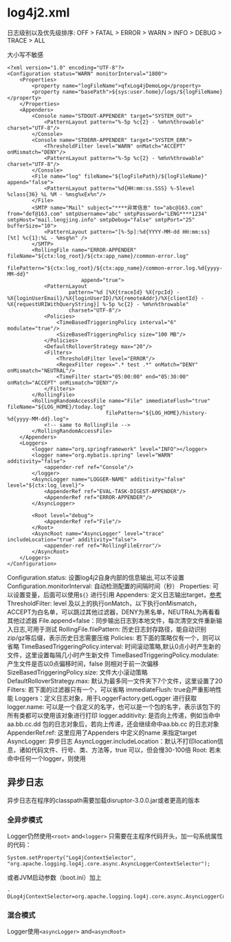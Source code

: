 # log4j2.xml
日志级别以及优先级排序: OFF > FATAL > ERROR > WARN > INFO > DEBUG > TRACE > ALL

大小写不敏感
```
<?xml version="1.0" encoding="UTF-8"?>
<Configuration status="WARN" monitorInterval="1800">
	<Properties>
		<property name="logFileName">qfxLog4jDemoLog</property>
		<property name="basePath">${sys:user.home}/logs/${logFileName}</property>
	</Properties>
	<Appenders>
		<Console name="STDOUT-APPENDER" target="SYSTEM_OUT">
			<PatternLayout pattern="%-5p %c{2} - %m%n%throwable" charset="UTF-8"/>
		</Console>
		<Console name="STDERR-APPENDER" target="SYSTEM_ERR">
			<ThresholdFilter level="WARN" onMatch="ACCEPT" onMismatch="DENY"/>
			<PatternLayout pattern="%-5p %c{2} - %m%n%throwable" charset="UTF-8"/>
		</Console>
		<File name="log" fileName="${logFilePath}/${logFileName}" append="false">
			<PatternLayout pattern="%d{HH:mm:ss.SSS} %-5level %class{36} %L %M - %msg%xEx%n"/>
		</File>
		<SMTP name="Mail" subject="****异常信息" to="abc@163.com" from="def@163.com" smtpUsername="abc" smtpPassword="LENG****1234" smtpHost="mail.lengjing.info" smtpDebug="false" smtpPort="25" bufferSize="10">
			<PatternLayout pattern="[%-5p]:%d{YYYY-MM-dd HH:mm:ss} [%t] %c{1}:%L - %msg%n" />
		</SMTP>
		<RollingFile name="ERROR-APPENDER" fileName="${ctx:log_root}/${ctx:app_name}/common-error.log"
						filePattern="${ctx:log_root}/${ctx:app_name}/common-error.log.%d{yyyy-MM-dd}"
						append="true">
			<PatternLayout
					pattern="%d [%X{traceId} %X{rpcId} - %X{loginUserEmail}/%X{loginUserID}/%X{remoteAddr}/%X{clientId} - %X{requestURIWithQueryString}] %-5p %c{2} - %m%n%throwable"
					charset="UTF-8"/>
			<Policies>
				<TimeBasedTriggeringPolicy interval="6" modulate="true"/>
				<SizeBasedTriggeringPolicy size="100 MB"/>
			</Policies>
			<DefaultRolloverStrategy max="20"/>
			<Filters>
				<ThresholdFilter level="ERROR"/>
				<RegexFilter regex=".* test .*" onMatch="DENY" onMismatch="NEUTRAL"/>
				<TimeFilter start="05:00:00" end="05:30:00" onMatch="ACCEPT" onMismatch="DENY"/>
			</Filters>
		</RollingFile>
		<RollingRandomAccessFile name="File" immediateFlush="true" fileName="${LOG_HOME}/today.log"
								filePattern="${LOG_HOME}/history-%d{yyyy-MM-dd}.log">
			<!-- same to RollingFile -->
		</RollingRandomAccessFile>
	</Appenders>
	<Loggers>
		<logger name="org.springframework" level="INFO"></logger>
		<logger name="org.mybatis.spring" level="WARN" additivity="false">
			<appender-ref ref="Console"/>
		</logger>
		<AsyncLogger name="LOGGER-NAME" additivity="false" level="${ctx:log_level}">
			<AppenderRef ref="EVAL-TASK-DIGEST-APPENDER"/>
			<AppenderRef ref="ERROR-APPENDER"/>
		</AsyncLogger>

		<Root level="debug">
			<AppenderRef ref="File"/>
		</Root>
		<AsyncRoot name="AsyncLogger" level="trace" includeLocation="true" additivity="false">
			<appender-ref ref="RollingFileError"/>
		</AsyncRoot>
	</Loggers>
</Configuration>
```
Configuration.status: 设置log4j2自身内部的信息输出,可以不设置
Configuration.monitorInterval: 自动检测配置的间隔时间（秒）
Properties: 可以设置变量，后面可以使用`${}` 进行引用
Appenders: 定义日志输出target，[参考](http://logging.apache.org/log4j/2.x/manual/appenders.html)
ThresholdFilter: level 及以上的执行onMatch，以下执行onMismatch，ACCEPT为白名单，可以跳过其他过滤器，DENY为黑名单，NEUTRAL为再看看其他过滤器
File.append=false：同步输出日志到本地文件，每次清空文件重新输入日志,可用于测试
RollingFile.filePattern: 历史日志封存路径，能自动识别zip/gz等后缀，表示历史日志需要压缩
Policies: 若下面的策略仅有一个，则可以省略
TimeBasedTriggeringPolicy.interval: 时间滚动策略,默认0点小时产生新的文件，这里设置每隔几小时产生新文件
TimeBasedTriggeringPolicy.modulate: 产生文件是否以0点偏移时间，false 则相对于前一次偏移
SizeBasedTriggeringPolicy.size: 文件大小滚动策略
DefaultRolloverStrategy.max: 默认为最多同一文件夹下7个文件，这里设置了20
Filters: 若下面的过滤器只有一个，可以省略
immediateFlush: true会严重影响性能
Loggers：定义日志对象，用于LoggerFactory.getLogger 进行获取
logger.name: 可以是一个自定义的名字，也可以是一个包的名字，表示该包下的所有类都可以使用该对象进行打印
logger.additivity: 是否向上传递，例如当命中aa.bb.cc.dd 包的日志对象后，若向上传递，还会继续命中aa.bb.cc 的日志对象
AppenderRef.ref: 这里应用了Appenders 中定义的name 来指定target
AsyncLogger: 异步日志
AsyncLogger.includeLocation：默认不打印location信息，诸如代码文件、行号、类、方法等，true 可以，但会慢30-100倍
Root: 若未命中任何一个logger，则使用

## 异步日志
异步日志在程序的classpath需要加载disruptor-3.0.0.jar或者更高的版本
### 全异步模式
Logger仍然使用`<root>` and`<logger>`
只需要在主程序代码开头，加一句系统属性的代码：
```
System.setProperty("Log4jContextSelector", "org.apache.logging.log4j.core.async.AsyncLoggerContextSelector");
```
或者JVM启动参数（boot.ini）加上
```
-DLog4jContextSelector=org.apache.logging.log4j.core.async.AsyncLoggerContextSelector
```
### 混合模式
Logger使用`<asyncLogger>` and`<asyncRoot>`
